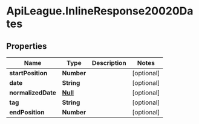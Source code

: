 # ApiLeague.InlineResponse20020Dates

## Properties

Name | Type | Description | Notes
------------ | ------------- | ------------- | -------------
**startPosition** | **Number** |  | [optional] 
**date** | **String** |  | [optional] 
**normalizedDate** | [**Null**](Null.md) |  | [optional] 
**tag** | **String** |  | [optional] 
**endPosition** | **Number** |  | [optional] 


